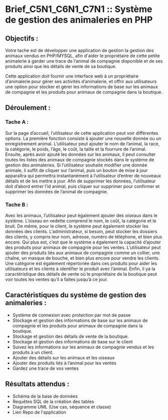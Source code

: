 # Brief_C5N1_C6N1_C7N1 :: Système de gestion des animaleries en PHP

## Objectifs : 

Votre tache est de développer une application de gestion la gestion des animaux vendus en PHP/MYSQL, afin d'aider le propriétaire de cette petite animalerie à garder une trace de l’animal de compagnie disponible et de ses produits ainsi que les détails de vente de sa boutique. 

Cette application doit fournir une interface web à un propriétaire d’animalerie pour gérer ses activités d’animalerie, et offrir aux utilisateurs une option pour stocker et gérer les informations de base sur les animaux de compagnie et les produits pour animaux de compagnie dans la boutique.

## Déroulement : 

### Tache A :

Sur la page d’accueil, l’utilisateur de cette application peut voir différentes options. La première fonction consiste à ajouter une nouvelle donnée ou un enregistrement animal. L’utilisateur peut ajouter le nom de l’animal, la race, la catégorie, le poids, l’âge, le coût, la taille et la fourrure de l’animal. Ensuite, après avoir ajouté les données sur les animaux, il peut consulter toutes les listes des animaux de compagnie stockés dans le système de gestion des animaleries. Si l’utilisateur souhaite modifier une donnée animale, il suffit de cliquer sur l’animal, puis un bouton de mise à jour apparaîtra qui permettra instantanément à l’utilisateur d’entrer de nouveaux détails et de les mettre à jour. Afin de supprimer les données, l’utilisateur doit d’abord entrer l’id animal, puis cliquer sur supprimer pour confirmer et supprimer les données de l’animal de compagnie.

### Tache B : 

Avec les animaux, l’utilisateur peut également ajouter des oiseaux dans le système. L’oiseau en vedette comprend le nom, le coût, la catégorie et le bruit. De même, pour le client, le système peut également stocker les données des clients. L’administrateur, si besoin, peut stocker les dossiers des clients, y compris leur nom, adresse, numéro de téléphone, et bien plus encore. Qui plus est, c’est que le système a également la capacité d’ajouter des produits pour animaux de compagnie pour les ventes. L’utilisateur peut ajouter des produits liés aux animaux de compagnie comme un collier, une chaîne, un masque de bouche, et bien plus encore pour vendre les clients. Une catégorie est également répertoriée dans ces produits pour aider les utilisateurs et les clients à identifier le produit avec l’animal. Enfin, il ya la caractéristique des détails de vente où le propriétaire de la boutique peut voir toutes les ventes qu’il a faites jusqu’à ce jour.

## Caractéristiques du système de gestion des animaleries :
* Système de connexion avec protection par mot de passe
* Stockage et gestion des informations de base sur les animaux de compagnie et les produits pour animaux de compagnie dans la boutique.
* Stockage et gestion des détails de vente de la boutique.
* Stockage et gestion des informations de base sur le client
* Suivez les informations sur les animaux de compagnie vendus et les produits à un client.
* Ajouter des détails sur les animaux et les oiseaux
* Ajouter des produits liés à l’animal pour les ventes
* Gardez une trace de vos ventes

## Résultats attendus :
* Schéma de la base de données
* Requêtes SQL de la création des tables
* Diagramme UML (Use cas, séquence et classe)
* Lien Repo de l'application





